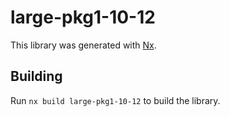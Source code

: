 # large-pkg1-10-12

This library was generated with [Nx](https://nx.dev).

## Building

Run `nx build large-pkg1-10-12` to build the library.
